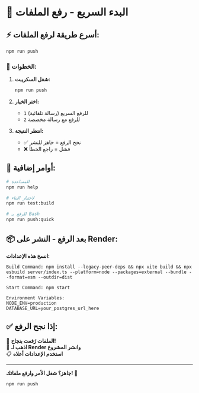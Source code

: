 # 🚀 البدء السريع - رفع الملفات

## ⚡ **أسرع طريقة لرفع الملفات:**

```bash
npm run push
```

### 🎯 **الخطوات:**

1. **شغل السكريبت:**
   ```bash
   npm run push
   ```

2. **اختر الخيار:**
   - `1` للرفع السريع (رسالة تلقائية)
   - `2` للرفع مع رسالة مخصصة

3. **انتظر النتيجة:**
   - ✅ نجح الرفع = جاهز للنشر
   - ❌ فشل = راجع الخطأ

## 🔧 **أوامر إضافية:**

```bash
# للمساعدة
npm run help

# لاختبار البناء
npm run test:build  

# للرفع بـ Bash
npm run push:quick
```

## 📦 **بعد الرفع - النشر على Render:**

**انسخ هذه الإعدادات:**

```
Build Command: npm install --legacy-peer-deps && npx vite build && npx esbuild server/index.ts --platform=node --packages=external --bundle --format=esm --outdir=dist

Start Command: npm start

Environment Variables:
NODE_ENV=production
DATABASE_URL=your_postgres_url_here
```

## ✅ **إذا نجح الرفع:**

🎉 **الملفات رُفعت بنجاح!**  
🔗 **اذهب لـ Render وانشر المشروع**  
📋 **استخدم الإعدادات أعلاه**

---

**جاهز؟ شغل الأمر وارفع ملفاتك! 🚀**

```bash
npm run push
```